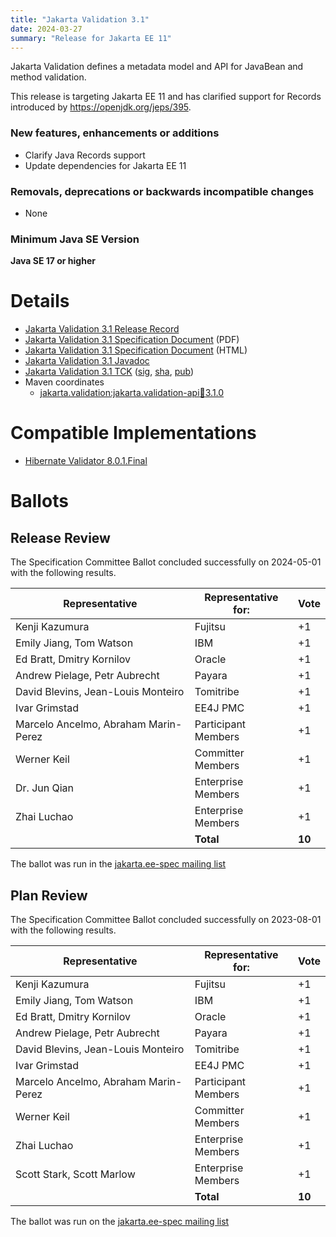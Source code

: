 ```yaml
---
title: "Jakarta Validation 3.1"
date: 2024-03-27
summary: "Release for Jakarta EE 11"
---
```

Jakarta Validation defines a metadata model and API for JavaBean and method validation.

This release is targeting Jakarta EE 11 and has clarified support for Records introduced by https://openjdk.org/jeps/395.

### New features, enhancements or additions
<!-- List here -->
* Clarify Java Records support
* Update dependencies for Jakarta EE 11

### Removals, deprecations or backwards incompatible changes
<!-- List here -->
* None

### Minimum Java SE Version
<!-- Specify the minimum required Java SE version for this specification -->
**Java SE 17 or higher**

# Details

* [Jakarta Validation 3.1 Release Record](https://projects.eclipse.org/projects/ee4j.bean-validation/releases/3.1)
* [Jakarta Validation 3.1 Specification Document](jakarta-validation-spec-3.1.pdf) (PDF)
* [Jakarta Validation 3.1 Specification Document](jakarta-validation-spec-3.1.html) (HTML)
* [Jakarta Validation 3.1 Javadoc](./apidocs)
* [Jakarta Validation 3.1 TCK](https://download.eclipse.org/jakartaee/bean-validation/3.1/validation-tck-dist-3.1.1.zip)
([sig](https://download.eclipse.org/jakartaee/bean-validation/3.1/validation-tck-dist-3.1.1.zip.sig), 
[sha](https://download.eclipse.org/jakartaee/bean-validation/3.1/validation-tck-dist-3.1.1.zip.sha256), 
[pub](https://jakarta.ee/specifications/jakartaee-spec-committee.pub))
* Maven coordinates
  * [jakarta.validation:jakarta.validation-api:jar:3.1.0](https://central.sonatype.com/artifact/jakarta.validation/jakarta.validation-api/3.1.0/jar)

# Compatible Implementations
* [Hibernate Validator 8.0.1.Final](https://hibernate.org/validator/releases/8.0/)

# Ballots

## Release Review

The Specification Committee Ballot concluded successfully on 2024-05-01 with the following results.

| Representative                                 | Representative for: |  Vote   |
|------------------------------------------------|---------------------|---------|
| Kenji Kazumura                                 | Fujitsu             |   +1    |
| Emily Jiang, Tom Watson                        | IBM                 |   +1    |
| Ed Bratt, Dmitry Kornilov                      | Oracle              |   +1    |
| Andrew Pielage, Petr Aubrecht                  | Payara              |   +1    |
| David Blevins, Jean-Louis Monteiro             | Tomitribe           |   +1    |
| Ivar Grimstad                                  | EE4J PMC            |   +1    |
| Marcelo Ancelmo, Abraham Marin-Perez           | Participant Members |   +1    |
| Werner Keil                                    | Committer Members   |   +1    |
| Dr. Jun Qian                                   | Enterprise Members  |   +1    |
| Zhai Luchao                                    | Enterprise Members  |   +1    |
|                                                | **Total**           |  **10** |

The ballot was run in the [jakarta.ee-spec mailing list](https://www.eclipse.org/lists/jakarta.ee-spec/msg03321.html)

## Plan Review

The Specification Committee Ballot concluded successfully on 2023-08-01 with the following results.

| Representative                                 | Representative for: |  Vote   |
|------------------------------------------------|---------------------|---------|
| Kenji Kazumura                                 | Fujitsu             |   +1    |
| Emily Jiang, Tom Watson                        | IBM                 |   +1    |
| Ed Bratt, Dmitry Kornilov                      | Oracle              |   +1    |
| Andrew Pielage, Petr Aubrecht                  | Payara              |   +1    |
| David Blevins, Jean-Louis Monteiro             | Tomitribe           |   +1    |
| Ivar Grimstad                                  | EE4J PMC            |   +1    |
| Marcelo Ancelmo, Abraham Marin-Perez           | Participant Members |   +1    |
| Werner Keil                                    | Committer Members   |   +1    |
| Zhai Luchao                                    | Enterprise Members  |   +1    |
| Scott Stark, Scott Marlow                      | Enterprise Members  |   +1    |
|                                                | **Total**           | **10**  |

The ballot was run on the [jakarta.ee-spec mailing list](https://www.eclipse.org/lists/jakarta.ee-spec/msg03048.html)

